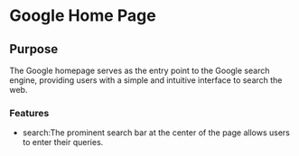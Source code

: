 # Google Home Page
## Purpose
The Google homepage serves as the entry point to the Google search engine, providing users with a simple and intuitive interface to search the web.
### Features
- search:The prominent search bar at the center of the page allows users to enter their queries.

